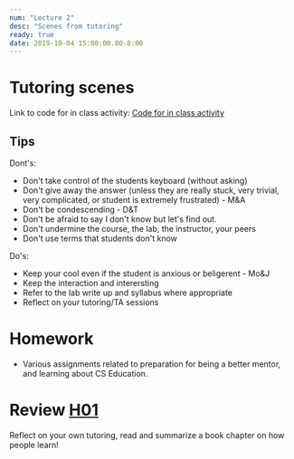 ```yaml
---
num: "Lecture 2"
desc: "Scenes from tutoring"
ready: true
date: 2019-10-04 15:00:00.00-8:00
---
```


# Tutoring scenes

Link to code for in class activity: [Code for in class activity](https://docs.google.com/document/d/1VGUup9dlOFCYMw5rjWcMrDi_-6N195P1BKmAUEmrlBg/edit?usp=sharing)

## Tips

Dont's:

* Don't take control of the students keyboard (without asking)
* Don't give away the answer (unless they are really stuck, very trivial, very complicated, or student is extremely frustrated) - M&A
* Don't be condescending - D&T
* Don't be afraid to say I don't know but let's find out.
* Don't undermine the course, the lab, the instructor, your peers
* Don't use terms that students don't know 

Do's:

* Keep your cool even if the student is anxious or beligerent - Mo&J
* Keep the interaction and interersting
* Refer to the lab write up and syllabus where appropriate 
* Reflect on your tutoring/TA sessions

# Homework

* Various assignments related to preparation for being a better mentor, and learning about CS Education.

# Review [H01](/hwk/h01/)

Reflect on your own tutoring, read and summarize a book chapter on how people learn!


